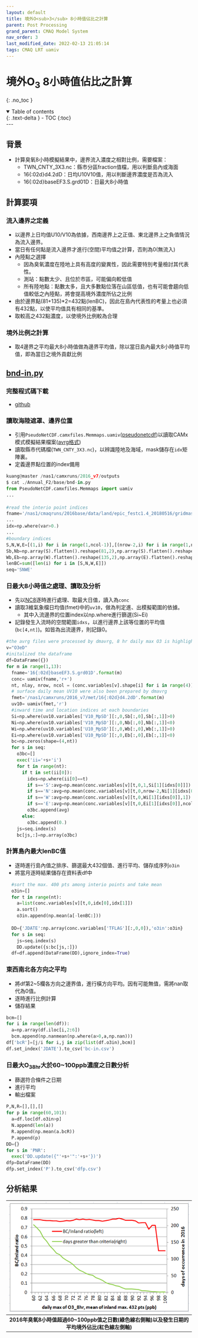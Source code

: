 ```yaml
---
layout: default
title: 境外O<sub>3</sub> 8小時值佔比之計算
parent: Post Processing
grand_parent: CMAQ Model System
nav_order: 3
last_modified_date: 2022-02-13 21:05:14
tags: CMAQ LRT uamiv
---
```


# 境外O<sub>3</sub> 8小時值佔比之計算
{: .no_toc }

<details open markdown="block">
  <summary>
    Table of contents
  </summary>
  {: .text-delta }
- TOC
{:toc}
</details>
---

## 背景
- 計算臭氧8小時模擬結果中，邊界流入濃度之相對比例，需要檔案：
  - TWN_CNTY_3X3.nc：縣市分區fraction值檔，用以判斷島內或海面
  - 16{:02d}d4.2dD：日均U10V10值，用以判斷邊界濃度是否為流入
  - 16{:02d}baseEF3.S.grd01D：日最大8小時值
  
## 計算要項
### 流入邊界之定義
- 以邊界上日均值U10/V10為依據，西南邊界上之正值、東北邊界上之負值情況為流入邊界。
- 當日有任何點是流入邊界才進行(空間)平均值之計算，否則為0(無流入)
- 內陸點之選擇
  - 因為臭氧濃度在陸地上具有高度的變異性，因此需要特別考量檢討其代表性。
  - 測站：點數太少、且位於市區，可能偏向較低值
  - 所有陸地點：點數太多，且大多數點位落在山區低值，也有可能會趨向低值較低之內陸點，將會提高境外濃度所佔之比例
- 由於邊界點(81+135)*2=432點(lenBC)，因此在島內代表性的考量上也必須有432點，以使平均值具有相同的基準。
- 取較高之432點濃度，以使境外比例較為合理  

### 境外比例之計算
- 取4邊界之平均最大8小時值做為邊界平均值，除以當日島內最大8小時值平均值，即為當日之境外貢獻比例

## [bnd-in.py](https://github.com/sinotec2/cmaq_relatives/blob/master/post/bnd-in.py)
### 完整程式碼下載
- [github](https://github.com/sinotec2/cmaq_relatives/blob/master/post/bnd-in.py)

### 讀取海陸遮罩、邊界位置
- 引用`PseudoNetCDF.camxfiles.Memmaps.uamiv`([pseudonetcdf][pseudonetcdf])以讀取CAMx模式模擬結果檔案([avrg格式][uamiv])
- 讀取縣市代碼檔(`TWN_CNTY_3X3.nc`)，以辨識陸地及海域，mask儲存在`idx`矩陣裏。
- 定義邊界點位置的index備用


[uamiv]: <https://github.com/sinotec2/camxruns/wiki/CAMx(UAM)的檔案格式> "CAMx所有二進制 I / O文件的格式，乃是遵循早期UAM(城市空氣流域模型EPA，1990年）建立的慣例。 該二進制文件包含4筆不隨時間改變的表頭記錄，其後則為時間序列的數據記錄。詳見CAMx(UAM)的檔案格式"
[pseudonetcdf]: <https://github.com/barronh/pseudonetcdf/blob/master/scripts/pncgen> "PseudoNetCDF provides read, plot, and sometimes write capabilities for atmospheric science data formats including: CAMx (www.camx.org), RACM2 box-model outputs, Kinetic Pre-Processor outputs, ICARTT Data files (ffi1001), CMAQ Files, GEOS-Chem Binary Punch/NetCDF files, etc. visit  barronh /pseudonetcdf @GitHub."

```python
kuang@master /nas1/camxruns/2016_v7/outputs
$ cat ./Annual_F2/base/bnd-in.py
from PseudoNetCDF.camxfiles.Memmaps import uamiv
...

#read the interio point indices
fname='/nas1/cmaqruns/2016base/data/land/epic_festc1.4_20180516/gridmask/TWN_CNTY_3X3.nc'
...
idx=np.where(var>0.)
...
#boundary indices
S,N,W,E=[(1,i) for i in range(1,ncol-1)],[(nrow-2,i) for i in range(1,ncol-1)],[(i,ncol-2) for i in range(1,nrow-1)],[(i,ncol-2) for i in range(1,nrow-1)]
Sb,Nb=np.array(S).flatten().reshape(81,2),np.array(S).flatten().reshape(81,2)
Wb,Eb=np.array(W).flatten().reshape(135,2),np.array(E).flatten().reshape(135,2)
lenBC=sum([len(i) for i in [S,N,W,E]])
seq='SNWE'
```
### 日最大8小時值之處理、讀取及分析
- 先以[NC8](https://sinotec2.github.io/Focus-on-Air-Quality/utilities/netCDF/NC8)逐時進行處理、取最大日值，讀入為`conc`
- 讀取3維氣象檔日均值(fmet)中的`uv10`，做為判定進、出模擬範圍的依據。
  - 其中入流邊界的位置index以np.where進行篩選(Si\~Ei)
- 記錄發生入流時的空間範圍`idxs`，以進行邊界上該等位置的平均值(`bc[4,nt]`)。如皆為出流邊界，則記錄0。

```python
#the avrg files were processed by dmavrg, 8 hr daily max O3 is highlighted
v="O3eD"
#initalized the dataframe
df=DataFrame({})
for m in range(1,13):
  fname='16{:02d}baseEF3.S.grd01D'.format(m)
  conc= uamiv(fname,'r+')
  nt, nlay, nrow, ncol = (conc.variables[v].shape[i] for i in range(4))
  # surface daily mean UV10 were also been prepared by dmavrg
  fmet='/nas1/camxruns/2016_v7/met/16{:02d}d4.2dD'.format(m)
  uv10= uamiv(fmet,'r')
  #inward time and location indices at each boundaries
  Si=np.where(uv10.variables['V10_MpSD'][:,0,Sb[:,0],Sb[:,1]]>0)
  Ni=np.where(uv10.variables['V10_MpSD'][:,0,Nb[:,0],Nb[:,1]]<0)
  Wi=np.where(uv10.variables['U10_MpSD'][:,0,Wb[:,0],Wb[:,1]]>0)
  Ei=np.where(uv10.variables['U10_MpSD'][:,0,Eb[:,0],Eb[:,1]]<0)
  bc=np.zeros(shape=(4,nt))
  for s in seq:
    o3bc=[]
    exec('ii='+s+'i')
    for t in range(nt):
      if t in set(ii[0]):
        idxs=np.where(ii[0]==t)
        if s=='S':avg=np.mean(conc.variables[v][t,0,1,Si[1][idxs[0]]])
        if s=='N':avg=np.mean(conc.variables[v][t,0,nrow-2,Ni[1][idxs[0]]])
        if s=='W':avg=np.mean(conc.variables[v][t,0,Wi[1][idxs[0]],1])
        if s=='E':avg=np.mean(conc.variables[v][t,0,Ei[1][idxs[0]],ncol-2])
        o3bc.append(avg)
      else:
        o3bc.append(0.)
    js=seq.index(s)
    bc[js,:]=np.array(o3bc)
```

### 計算島內最大lenBC值
- 逐時進行島內值之排序、篩選最大432個值、進行平均、儲存成序列`o3in`
- 將當月逐時結果儲存在資料表df中

```python
  #sort the max. 400 pts among interio points and take mean
  o3in=[]
  for t in range(nt):
    a=list(conc.variables[v][t,0,idx[0],idx[1]])
    a.sort()
    o3in.append(np.mean(a[-lenBC:]))

  DD={'JDATE':np.array(conc.variables['TFLAG'][:,0,0]),'o3in':o3in}
  for s in seq:
    js=seq.index(s)
    DD.update({s:bc[js,:]})
  df=df.append(DataFrame(DD),ignore_index=True)
```
### 東西南北各方向之平均
- 將df第2\~5欄各方向之邊界值，進行橫方向平均。因有可能無值，需將nan取代為0值。
- 逐時進行比例計算
- 儲存結果

```python  
bcm=[]
for i in range(len(df)):
  a=np.array(df.iloc[i,2:6])
  bcm.append(np.nanmean(np.where(a>0,a,np.nan)))
df['bcR']=[j/i for i,j in zip(list(df.o3in),bcm)]
df.set_index('JDATE').to_csv('bc-in.csv')
```

### 日最大O<sub>3</sub><sub>8hr</sub>大於60~100ppb濃度之日數分析
- 篩選符合條件之日期
- 進行平均
- 輸出檔案

```python
P,N,R=[],[],[]
for p in range(60,101):
  a=df.loc[df.o3in>p]
  N.append(len(a))
  R.append(np.mean(a.bcR))
  P.append(p)
DD={}
for s in 'PNR':
  exec('DD.update({"'+s+'":'+s+'})')
dfp=DataFrame(DD)
dfp.set_index('P').to_csv('dfp.csv')
```

## 分析結果

| ![BC_InlandRatio.PNG](https://github.com/sinotec2/Focus-on-Air-Quality/raw/main/assets/images/BC_InlandRatio.PNG) |
|:--:|
| <b>2016年臭氧8小時值超過60\~100ppb值之日數(綠色線右側軸)以及發生日期的平均境外佔比(紅色線左側軸)</b>|